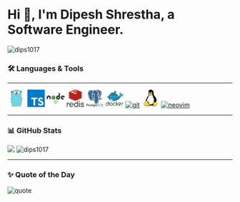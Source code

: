 <h1 align="left">Hi 👋, I'm Dipesh Shrestha, a Software Engineer.</h1>

<p align="left">
  <img src="https://komarev.com/ghpvc/?username=dips1017&label=Profile%20views&color=0e75b6&style=flat" alt="dips1017" />
</p>



### 🛠️ Languages & Tools
---
<p align="left">
  <a href="https://golang.org" target="_blank"><img src="https://raw.githubusercontent.com/devicons/devicon/master/icons/go/go-original.svg" alt="go" width="40" height="40"/></a>
  <a href="https://www.typescriptlang.org/" target="_blank"><img src="https://raw.githubusercontent.com/devicons/devicon/master/icons/typescript/typescript-original.svg" alt="typescript" width="40" height="40"/></a>
  <a href="https://nodejs.org" target="_blank"><img src="https://raw.githubusercontent.com/devicons/devicon/master/icons/nodejs/nodejs-original-wordmark.svg" alt="nodejs" width="40" height="40"/></a>
  <a href="https://redis.io" target="_blank"><img src="https://raw.githubusercontent.com/devicons/devicon/master/icons/redis/redis-original-wordmark.svg" alt="redis" width="40" height="40"/></a>
  <a href="https://www.postgresql.org" target="_blank"><img src="https://raw.githubusercontent.com/devicons/devicon/master/icons/postgresql/postgresql-original-wordmark.svg" alt="postgresql" width="40" height="40"/></a>
  <a href="https://www.docker.com/" target="_blank"><img src="https://raw.githubusercontent.com/devicons/devicon/master/icons/docker/docker-original-wordmark.svg" alt="docker" width="40" height="40"/></a>
  <a href="https://git-scm.com/" target="_blank"><img src="https://www.vectorlogo.zone/logos/git-scm/git-scm-icon.svg" alt="git" width="40" height="40"/></a>
  <a href="https://www.linux.org/" target="_blank"><img src="https://raw.githubusercontent.com/devicons/devicon/master/icons/linux/linux-original.svg" alt="linux" width="40" height="40"/></a>
  <a href="https://neovim.io/" target="_blank"><img src="https://upload.wikimedia.org/wikipedia/commons/4/4f/Neovim-logo.svg" alt="neovim" width="40" height="40"/></a>
</p>

---

### 📊 GitHub Stats

<p><img align="left" src="https://github-readme-stats.vercel.app/api/top-langs?username=dips1017&show_icons=true&theme=radical&locale=en&layout=compact"/></p>

<p>&nbsp;<img align="center" src="https://github-readme-stats.vercel.app/api?username=dips1017&show_icons=true&theme=radical&locale=en" alt="dips1017" /></p>

---

### ✨ Quote of the Day

<p align="left">
  <img src="https://quotes-github-readme.vercel.app/api?type=horizontal&theme=dark" alt="quote"/>
</p>
